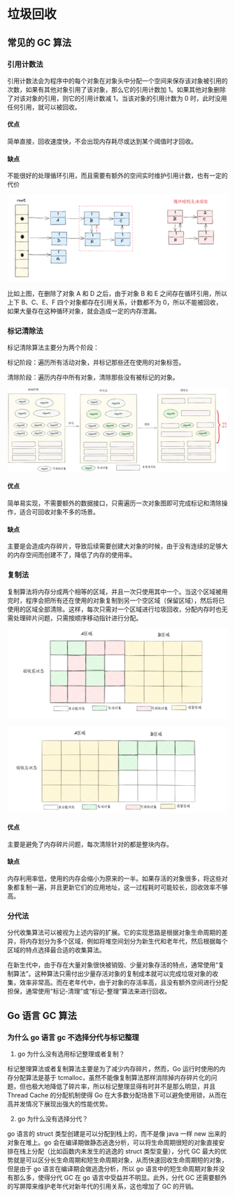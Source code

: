 # 垃圾回收

## 常见的 GC 算法

### 引用计数法

引用计数法会为程序中的每个对象在对象头中分配一个空间来保存该对象被引用的次数，如果有其他对象引用了该对象，那么它的引用计数加 1。如果其他对象删除了对该对象的引用，则它的引用计数减 1，当该对象的引用计数为 0 时，此时没用任何引用，就可以被回收。

#### 优点

简单直接，回收速度快，不会出现内存耗尽或达到某个阈值时才回收。

#### 缺点

不能很好的处理循环引用，而且需要有额外的空间实时维护引用计数，也有一定的代价

![Go引用计数法缺点](../image/Go引用计数法缺点.png)

比如上图，在删除了对象 A 和 D 之后，由于对象 B 和 E 之间存在循环引用，所以上下 B、C、E、F 四个对象都存在引用关系，计数都不为 0，所以不能被回收，如果大量存在这种循环对象，就会造成一定的内存泄漏。

### 标记清除法

标记清除算法主要分为两个阶段：

标记阶段：遍历所有活动对象，并标记那些还在使用的对象标签。

清除阶段：遍历内存中所有对象，清除那些没有被标记的对象。

![Go标记清除法](../image/Go标记清除法.png)

#### 优点

简单易实现，不需要额外的数据接口，只需遍历一次对象图即可完成标记和清除操作，适合可回收对象不多的场景。

#### 缺点

主要是会造成内存碎片，导致后续需要创建大对象的时候，由于没有连续的足够大的内存空间而创建不了，降低了内存的使用率。

### 复制法

复制算法将内存分成两个相等的区域，并且一次只使用其中一个。当这个区域被用完时，程序会把所有还在使用的对象复制到另一个空区域（保留区域），然后将已使用的区域全部清除。这样，每次只需对一个区域进行垃圾回收，分配内存时也无需处理碎片问题，只需按顺序移动指针进行分配。

![Go复制法1](../image/Go复制法1.png)

![Go复制法2](../image/Go复制法2.png)

#### 优点

主要是避免了内存碎片问题，每次清除针对的都是整块内存。

#### 缺点

内存利用率低，使用的内存会缩小为原来的一半。如果存活的对象很多，将这些对象都复制一遍，并且更新它们的应用地址，这一过程耗时可能较长，回收效率不够高。

### 分代法

分代收集算法可以被视为上述内容的扩展。它的实现思路是根据对象生命周期的差异，将内存划分为多个区域，例如将堆空间划分为新生代和老年代，然后根据每个区域的特点选择最合适的收集算法。

在新生代中，由于存在大量对象很快被销毁、少量对象存活的特点，通常使用“复制算法”。这种算法只需付出少量存活对象的复制成本就可以完成垃圾对象的收集，效率非常高。而在老年代中，由于对象的存活率高，且没有额外空间进行分配担保，通常使用“标记-清理”或“标记-整理”算法来进行回收。

## Go 语言 GC 算法

### 为什么 go 语言 gc 不选择分代与标记整理

1. go 为什么没有选用标记整理或者复制？

标记整理算法或者复制算法主要是为了减少内存碎片，然而，Go 运行时使用的内存分配算法是基于 tcmalloc，虽然不能像复制算法那样消除掉内存碎片化的问题，但也极大地降低了碎片率，所以标记整理显得有时并不是那么明显，并且 Thread Cache 的分配机制使得 Go 在大多数分配场景下可以避免使用锁，从而在高并发情况下展现出强大的性能优势。

2. go 为什么没有选择分代？

go 语言的 struct 类型创建是可以分配到栈上的，而不是像 java 一样 new 出来的对象在堆上。go 会在编译期做静态逃逸分析，可以将生命周期很短的对象直接安排在栈上分配（比如函数内未发生的逃逸的 struct 类型变量），分代 GC 最大的优势就是可以区分长生命周期和短生命周期对象，从而快速回收生命周期短的对象，但是由于 go 语言在编译期会做逃逸分析，所以 go 语言中的短生命周期对象并没有那么多，使得分代 GC 在 go 语言中受益并不明显。此外，分代 GC 还需要额外的写屏障来维护老年代对新年代的引用关系，这也增加了 GC 的开销。


